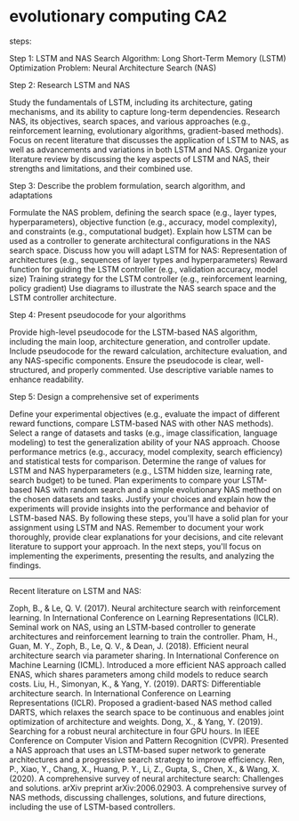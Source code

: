 # evolutionary computing CA2
steps:

Step 1: LSTM and NAS
Search Algorithm: Long Short-Term Memory (LSTM)
Optimization Problem: Neural Architecture Search (NAS)

Step 2: Research LSTM and NAS

Study the fundamentals of LSTM, including its architecture, gating mechanisms, and its ability to capture long-term dependencies.
Research NAS, its objectives, search spaces, and various approaches (e.g., reinforcement learning, evolutionary algorithms, gradient-based methods).
Focus on recent literature that discusses the application of LSTM to NAS, as well as advancements and variations in both LSTM and NAS.
Organize your literature review by discussing the key aspects of LSTM and NAS, their strengths and limitations, and their combined use.

Step 3: Describe the problem formulation, search algorithm, and adaptations

Formulate the NAS problem, defining the search space (e.g., layer types, hyperparameters), objective function (e.g., accuracy, model complexity), and constraints (e.g., computational budget).
Explain how LSTM can be used as a controller to generate architectural configurations in the NAS search space.
Discuss how you will adapt LSTM for NAS:
Representation of architectures (e.g., sequences of layer types and hyperparameters)
Reward function for guiding the LSTM controller (e.g., validation accuracy, model size)
Training strategy for the LSTM controller (e.g., reinforcement learning, policy gradient)
Use diagrams to illustrate the NAS search space and the LSTM controller architecture.

Step 4: Present pseudocode for your algorithms

Provide high-level pseudocode for the LSTM-based NAS algorithm, including the main loop, architecture generation, and controller update.
Include pseudocode for the reward calculation, architecture evaluation, and any NAS-specific components.
Ensure the pseudocode is clear, well-structured, and properly commented. Use descriptive variable names to enhance readability.

Step 5: Design a comprehensive set of experiments

Define your experimental objectives (e.g., evaluate the impact of different reward functions, compare LSTM-based NAS with other NAS methods).
Select a range of datasets and tasks (e.g., image classification, language modeling) to test the generalization ability of your NAS approach.
Choose performance metrics (e.g., accuracy, model complexity, search efficiency) and statistical tests for comparison.
Determine the range of values for LSTM and NAS hyperparameters (e.g., LSTM hidden size, learning rate, search budget) to be tuned.
Plan experiments to compare your LSTM-based NAS with random search and a simple evolutionary NAS method on the chosen datasets and tasks.
Justify your choices and explain how the experiments will provide insights into the performance and behavior of LSTM-based NAS.
By following these steps, you'll have a solid plan for your assignment using LSTM and NAS. Remember to document your work thoroughly, provide clear explanations for your decisions, and cite relevant literature to support your approach. In the next steps, you'll focus on implementing the experiments, presenting the results, and analyzing the findings.





------------------------------------------------------------
Recent literature on LSTM and NAS:

Zoph, B., & Le, Q. V. (2017). Neural architecture search with reinforcement learning. In International Conference on Learning Representations (ICLR).
Seminal work on NAS, using an LSTM-based controller to generate architectures and reinforcement learning to train the controller.
Pham, H., Guan, M. Y., Zoph, B., Le, Q. V., & Dean, J. (2018). Efficient neural architecture search via parameter sharing. In International Conference on Machine Learning (ICML).
Introduced a more efficient NAS approach called ENAS, which shares parameters among child models to reduce search costs.
Liu, H., Simonyan, K., & Yang, Y. (2019). DARTS: Differentiable architecture search. In International Conference on Learning Representations (ICLR).
Proposed a gradient-based NAS method called DARTS, which relaxes the search space to be continuous and enables joint optimization of architecture and weights.
Dong, X., & Yang, Y. (2019). Searching for a robust neural architecture in four GPU hours. In IEEE Conference on Computer Vision and Pattern Recognition (CVPR).
Presented a NAS approach that uses an LSTM-based super network to generate architectures and a progressive search strategy to improve efficiency.
Ren, P., Xiao, Y., Chang, X., Huang, P. Y., Li, Z., Gupta, S., Chen, X., & Wang, X. (2020). A comprehensive survey of neural architecture search: Challenges and solutions. arXiv preprint arXiv:2006.02903.
A comprehensive survey of NAS methods, discussing challenges, solutions, and future directions, including the use of LSTM-based controllers.
